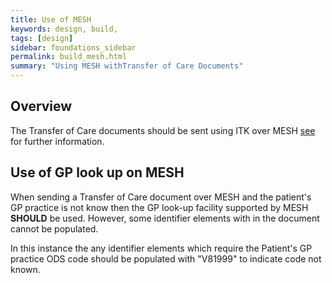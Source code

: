 ```yaml
---
title: Use of MESH
keywords: design, build,
tags: [design]
sidebar: foundations_sidebar
permalink: build_mesh.html
summary: "Using MESH withTransfer of Care Documents"
---
```



## Overview ##

The Transfer of Care documents should be sent using ITK over MESH [see](https://nhsconnect.github.io/ITK3-FHIR-Messaging-Distribution/mesh.html) for further information.

## Use of GP look up on MESH ##

When sending a Transfer of Care document over MESH and the patient's GP practice is not know then the GP look-up facility supported by MESH **SHOULD** be used. However, some identifier elements with in the document cannot be populated.

In this instance the any identifier elements which require the Patient's GP practice ODS code should be populated with "V81999" to indicate code not known. 

  


 



